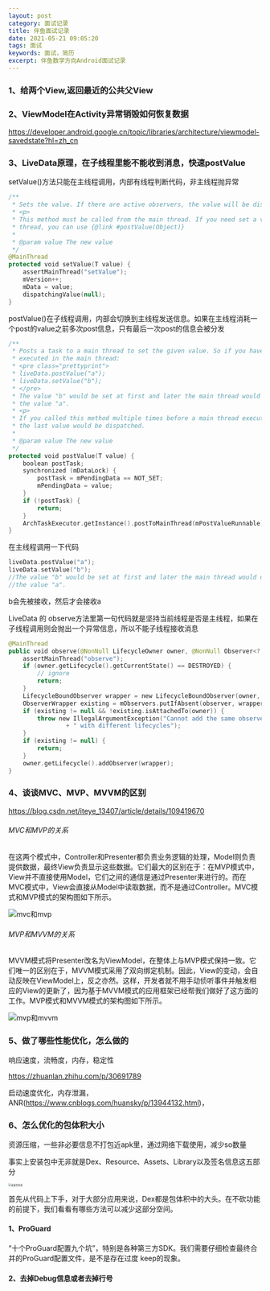 ```yaml
---
layout: post
category: 面试记录
title: 伴鱼面试记录
date: 2021-05-21 09:05:20
tags: 面试
keywords: 面试，简历
excerpt: 伴鱼数学方向Android面试记录
---
```


### 1、给两个View,返回最近的公共父View

### 2、ViewModel在Activity异常销毁如何恢复数据

https://developer.android.google.cn/topic/libraries/architecture/viewmodel-savedstate?hl=zh_cn

### 3、LiveData原理，在子线程里能不能收到消息，快速postValue

setValue()方法只能在主线程调用，内部有线程判断代码，非主线程抛异常

```kotlin
/**
 * Sets the value. If there are active observers, the value will be dispatched to them.
 * <p>
 * This method must be called from the main thread. If you need set a value from a background
 * thread, you can use {@link #postValue(Object)}
 *
 * @param value The new value
 */
@MainThread
protected void setValue(T value) {
    assertMainThread("setValue");
    mVersion++;
    mData = value;
    dispatchingValue(null);
}
```

postValue()在子线程调用，内部会切换到主线程发送信息。如果在主线程消耗一个post的value之前多次post信息，只有最后一次post的信息会被分发

```kotlin
/**
 * Posts a task to a main thread to set the given value. So if you have a following code
 * executed in the main thread:
 * <pre class="prettyprint">
 * liveData.postValue("a");
 * liveData.setValue("b");
 * </pre>
 * The value "b" would be set at first and later the main thread would override it with
 * the value "a".
 * <p>
 * If you called this method multiple times before a main thread executed a posted task, only
 * the last value would be dispatched.
 *
 * @param value The new value
 */
protected void postValue(T value) {
    boolean postTask;
    synchronized (mDataLock) {
        postTask = mPendingData == NOT_SET;
        mPendingData = value;
    }
    if (!postTask) {
        return;
    }
    ArchTaskExecutor.getInstance().postToMainThread(mPostValueRunnable);
}
```

在主线程调用一下代码

```kotlin
liveData.postValue("a");
liveData.setValue("b");
//The value "b" would be set at first and later the main thread would override it with
//the value "a".
```

b会先被接收，然后才会接收a

LiveData 的 observe方法里第一句代码就是坚持当前线程是否是主线程，如果在子线程调用则会抛出一个异常信息，所以不能子线程接收消息

```kotlin
@MainThread
public void observe(@NonNull LifecycleOwner owner, @NonNull Observer<? super T> observer) {
    assertMainThread("observe");
    if (owner.getLifecycle().getCurrentState() == DESTROYED) {
        // ignore
        return;
    }
    LifecycleBoundObserver wrapper = new LifecycleBoundObserver(owner, observer);
    ObserverWrapper existing = mObservers.putIfAbsent(observer, wrapper);
    if (existing != null && !existing.isAttachedTo(owner)) {
        throw new IllegalArgumentException("Cannot add the same observer"
                + " with different lifecycles");
    }
    if (existing != null) {
        return;
    }
    owner.getLifecycle().addObserver(wrapper);
}
```

### 4、谈谈MVC、MVP、MVVM的区别

https://blog.csdn.net/iteye_13407/article/details/109419670

###### MVC和MVP的关系

在这两个模式中，Controller和Presenter都负责业务逻辑的处理，Model则负责提供数据，最终View负责显示这些数据。它们最大的区别在于：在MVP模式中，View并不直接使用Model，它们之间的通信是通过Presenter来进行的。而在MVC模式中，View会直接从Model中读取数据，而不是通过Controller。MVC模式和MVP模式的架构图如下所示。

![mvc和mvp](https://cdn.jsdelivr.net/gh/hxmeie/tuchuang/images/20210525111740.png)

###### MVP和MVVM的关系

MVVM模式将Presenter改名为ViewModel，在整体上与MVP模式保持一致。它们唯一的区别在于，MVVM模式采用了双向绑定机制。因此，View的变动，会自动反映在ViewModel上，反之亦然。这样，开发者就不用手动侦听事件并触发相应的View的更新了，因为基于MVVM模式的应用框架已经帮我们做好了这方面的工作。MVP模式和MVVM模式的架构图如下所示。

![mvp和mvvm](https://cdn.jsdelivr.net/gh/hxmeie/tuchuang/images/mvp%E5%92%8Cmvvm%E7%9A%84%E5%85%B3%E7%B3%BB)

### 5、做了哪些性能优化，怎么做的

响应速度，流畅度，内存，稳定性

https://zhuanlan.zhihu.com/p/30691789

启动速度优化，内存泄漏，ANR(https://www.cnblogs.com/huansky/p/13944132.html)，

### 6、怎么优化的包体积大小

资源压缩，一些非必要信息不打包近apk里，通过网络下载使用，减少so数量

事实上安装包中无非就是Dex、Resource、Assets、Library以及签名信息这五部分

<img src="https://cdn.jsdelivr.net/gh/hxmeie/tuchuang/images/%E5%AE%89%E8%A3%85%E5%8C%85%E5%86%85%E5%AE%B9" alt="安装包内容" style="zoom: 33%;" />

首先从代码上下手，对于大部分应用来说，Dex都是包体积中的大头。在不砍功能的前提下，我们看看有哪些方法可以减少这部分空间。

#### 1、ProGuard

“十个ProGuard配置九个坑”，特别是各种第三方SDK。我们需要仔细检查最终合并的ProGuard配置文件，是不是存在过度 keep的现象。

#### 2、去掉Debug信息或者去掉行号

